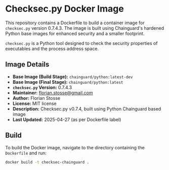 # Checksec.py Docker Image

This repository contains a Dockerfile to build a container image for `checksec.py` version 0.7.4.3. The image is built using Chainguard's hardened Python base images for enhanced security and a smaller footprint.

`checksec.py` is a Python tool designed to check the security properties of executables and the process address space.

## Image Details

*   **Base Image (Build Stage):** `chainguard/python:latest-dev`
*   **Base Image (Final Stage):** `chainguard/python:latest`
*   **`checksec.py` Version:** 0.7.4.3
*   **Maintainer:** florian.stosse@gmail.com
*   **Author:** Florian Stosse
*   **License:** MIT license
*   **Description:** Checksec.py v0.7.4, built using Python Chainguard based image
*   **Last Updated:** 2025-04-27 (as per Dockerfile label)

## Build

To build the Docker image, navigate to the directory containing the `Dockerfile` and run:

```sh
docker build -t checksec-chainguard .
```
